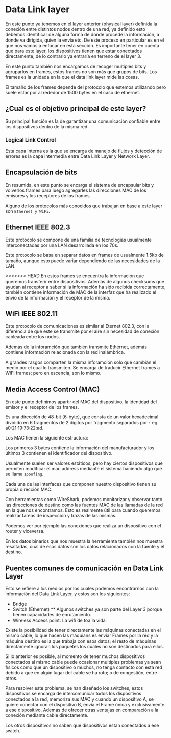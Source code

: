 # Data Link layer

En este punto ya tenemos en el layer anterior (physical layer) definida la conexión entre distintos nodos dentro de una red, ya definido esto debemos identificar de alguna forma de donde procede la información, a donde va dirigida, quien la envía etc. De este proceso en particular es en el que nos vamos a enfocar en esta sección. Es importante tener en cuenta que para este layer, los dispositivos tienen que estar conectados directamente, de lo contrario ya entraría en terreno de el layer 3.

En este punto también nos encargamos de recoger multiples bits y agruparlos en frames, estos frames no son más que grupos de bits. Los frames es la unidada en la que el data link layer mide las cosas.

El tamaño de los frames depende del protocolo que estemos utilizando pero suele estar por al rededor de 1500 bytes en el caso de ethernet.

## ¿Cual es el objetivo principal de este layer?

Su principal función es la de garantizar una comunicación confiable entre los dispositivos dentro de la misma red.

### Logical Link Control

Esta capa interna es la que se encarga de manejo de flujos y detección de errores es la capa intermedia entre Data Link Layer y Network Layer.


## Encapsulación de bits

En resumida, en este punto se encarga el sistema de encapsular bits y volverlos frames para luego agregarles las direcciones MAC de los emisores y los receptores de los frames.

Alguno de los protocolos más conocidos que trabajan en base a este layer son `Ethernet y WiFi`.

## Ethernet IEEE 802.3

Este protocolo se compone de una familia de tecnologias usualmente interconectadas por una LAN desarrollada en los 70s.

Este protocolo se basa en separar datos en frames de usualmente 1.5kb de tamaño, aunque esto puede variar dependiendo de las necesidades de la LAN.

<<<<<<< HEAD
En estos frames se encuentra la información que queremos transferir entre dispositivos. Además de algunos checksums que ayudan al receptor a saber si la información ha sido recibida correctamente, también contiene información de MAC de la interfaz que ha realizado el envío de la información y el receptor de la misma.

## WiFi IEEE 802.11

Este protocolo de comunicaciones es similar al Eternet 802.3, con la diferencia de que este se transmite por el aire sin necesidad de conexión cableada entre los nodos. 

Además de la inforamción que también transmite Ethernet, además contiene información relacionada con la red inalámbrica.

A grandes rasgos comparten la misma inforamción solo que cambián el medio por el cual lo transmiten. Se encarga de traducir Ethernet frames a WiFi frames; pero en escencia, son lo mismo.

## Media Access Control (MAC)

En este punto definimos apartir del MAC del dispositivo, la identidad del emisor y el receptor de los frames.

Es una dirección de 48-bit (6-byte), que consta de un valor hexadecimal dividido en 6 fragmentos de 2 dígitos por fragmento separados por `:` eg: a0:21:19:73:22:ad.

Los MAC tienen la siguiente estructura:

Los primeros 3 bytes contiene la información del manufacturador y los últimos 3 contienen el identificador del dispositivo.

Usualmente suelen ser valores estáticos, pero hay ciertos dispositivos que permiten modificar el mac address mediante el sistema haciendo algo que se llama `spoofing`.

Cada una de las interfaces que componen nuestro dispositivo tienen su propia dirección MAC.

Con herramientas como WireShark, podemos monitorizar y observar tanto las direcciones de destino como las fuentes MAC de las llamadas de la red en la que nos encontramos. Esto es realmente útil para cuando queremos realizar tareas de inspección y trazas de las mismas.

Podemos ver por ejemplo las conexiones que realiza un dispositivo con el router y viceversa.

En los datos binarios que nos muestra la herramienta también nos muestra resaltadas, cual de esos datos son los datos relacionados con la fuente y el destino.

## Puentes comunes de comunicación en Data Link Layer

Esto se refiere a los medios por los cuales podemos encontrarnos con la información del Data Link Layer, y estos son los siguientes:

- Bridge
- Switch (Ethernet) ** Algunos switches ya son parte del Layer 3 porque tienen capacidades de enrutamiento.
- Wireless Access point. La wifi de toa la vida.

Existe la posibilidad de tener directamente las máquinas conectadas en el mismo cable, lo que hacen las máquians es enviar Frames por la red y la máquina destino es la que trabaja con esos datos; el resto de máquinas directamente ignoran los paquetes los cuales no son destinados para ellos.

Si lo anterior es posible, al momento de tener muchos dispositivos conectados al mismo cable puede ocasionar multiples problemas ya sean físicos como que un dispositivo o muchos, no tenga contacto con esta red debido a que en algún lugar del cable se ha roto; o de congestión, entre otros.

Para resolver este problema, se han diseñado los switches, estos dispositivos se encarga de intercomunicar todos los dispositivos conectados a la red, memoriza sus MAC y cuando un dispositivo A, se quiere conectar con el dispositivo B, envía el Frame única y exclusivamente a ese dispositivo. Además de ofrecer otras ventajas en comparación a la conexión mediante cable directamente.

Los otros dispositivos no saben que dispositivos estan conectados a ese switch.

